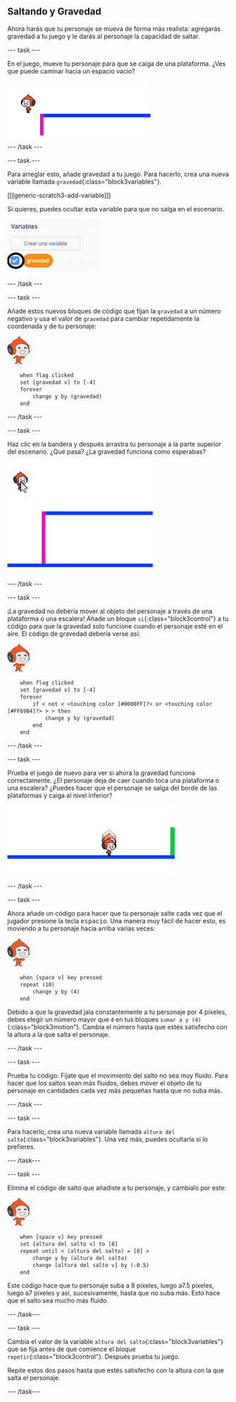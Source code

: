 ## Saltando y Gravedad

Ahora harás que tu personaje se mueva de forma más realista: agregarás gravedad a tu juego y le darás al personaje la capacidad de saltar.

--- task ---

En el juego, mueve tu personaje para que se caiga de una plataforma. ¿Ves que puede caminar hacia un espacio vacío?

![captura de pantalla](images/dodge-no-gravity.png)

--- /task ---

--- task ---

Para arreglar esto, añade gravedad a tu juego. Para hacerlo, crea una nueva variable llamada `gravedad`{:class="block3variables"}.

[[[generic-scratch3-add-variable]]]

Si quieres, puedes ocultar esta variable para que no salga en el escenario.

![captura de pantalla](images/dodge-gravity-annotated.png)

--- /task ---

--- task ---

Añade estos nuevos bloques de código que fijan la `gravedad` a un número negativo y usa el valor de `gravedad` para cambiar repetidamente la coordenada y de tu personaje:

![objeto pico caminando](images/pico_walking_sprite.png)

```blocks3
    when flag clicked
    set [gravedad v] to [-4]
    forever
        change y by (gravedad)
    end
```

--- /task ---

--- task ---

Haz clic en la bandera y después arrastra tu personaje a la parte superior del escenario. ¿Qué pasa? ¿La gravedad funciona como esperabas?

![captura de pantalla](images/dodge-gravity-drag.png)

--- /task ---

--- task ---

¡La gravedad no debería mover al objeto del personaje a través de una plataforma o una escalera! Añade un bloque `si`{:class="block3control"} a tu código para que la gravedad solo funcione cuando el personaje esté en el aire. El código de gravedad debería verse así:

![objeto pico caminando](images/pico_walking_sprite.png)

```blocks3
    when flag clicked
    set [gravedad v] to [-4]
    forever
        if < not < <touching color [#0000FF]?> or <touching color [#FF69B4]?> > > then
            change y by (gravedad)
        end
    end
```

--- /task ---

--- task ---

Prueba el juego de nuevo para ver si ahora la gravedad funciona correctamente. ¿El personaje deja de caer cuando toca una plataforma o una escalera? ¿Puedes hacer que el personaje se salga del borde de las plataformas y caiga al nivel inferior?

![captura de pantalla](images/dodge-gravity-test.png)

--- /task ---

--- task ---

Ahora añade un código para hacer que tu personaje salte cada vez que el jugador presione la tecla <kbd>espacio</kbd>. Una manera muy fácil de hacer esto, es moviendo a tu personaje hacia arriba varias veces:

![objeto pico caminando](images/pico_walking_sprite.png)

```blocks3
    when [space v] key pressed
    repeat (10)
        change y by (4)
    end
```

Debido a que la gravedad jala constantemente a tu personaje por 4 píxeles, debes elegir un número mayor que `4` en tus bloques `sumar a y (4)`{:class="block3motion"}. Cambia el número hasta que estés satisfecho con la altura a la que salta el personaje.

--- /task ---

--- task ---

Prueba tu código. Fíjate que el movimiento del salto no sea muy fluido. Para hacer que los saltos sean más fluidos, debes mover el objeto de tu personaje en cantidades cada vez más pequeñas hasta que no suba más.

--- /task ---

--- task ---

Para hacerlo, crea una nueva variable llamada `altura del salto`{:class="block3variables"}. Una vez más, puedes ocultarla si lo prefieres.

--- /task---

--- task ---

Elimina el código de salto que añadiste a tu personaje, y cámbialo por este:

![objeto pico caminando](images/pico_walking_sprite.png)

```blocks3
    when [space v] key pressed
    set [altura del salto v] to [8]
    repeat until < (altura del salto) = [0] >
        change y by (altura del salto)
        change [altura del salto v] by (-0.5)
    end
```

Este código hace que tu personaje suba a 8 píxeles, luego a7.5 píxeles, luego a7 píxeles y así, sucesivamente, hasta que no suba más. Esto hace que el salto sea mucho más fluido.

--- /task---

--- task ---

Cambia el valor de la variable `altura del salto`{:class="block3variables"} que se fija antes de que comience el bloque `repetir`{:class="block3control"}. Después prueba tu juego.

Repite estos dos pasos hasta que estés satisfecho con la altura con la que salta el personaje.

--- /task---